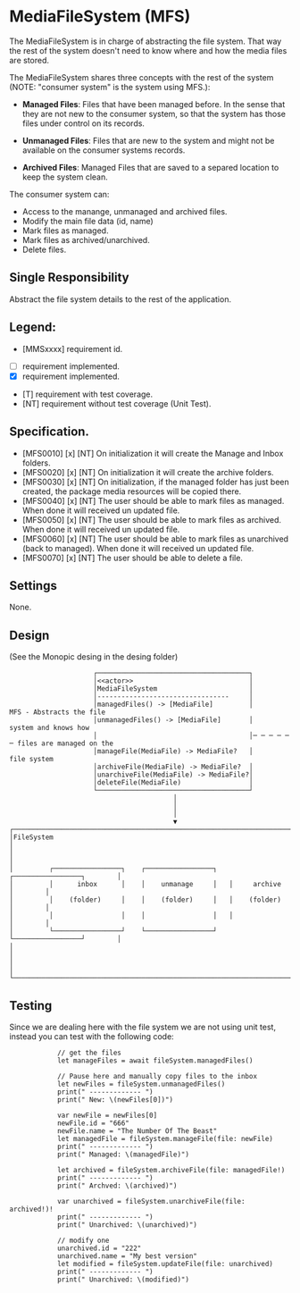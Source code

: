 # MediaFileSystem (MFS)

The MediaFileSystem is in charge of abstracting the file system. That way the rest of the system doesn't need to know
where and how the media files are stored. 

The MediaFileSystem shares three concepts with the rest of the system (NOTE: "consumer system" is the system using MFS.):

* **Managed Files**: Files that have been managed before. In the sense that they are not new to the consumer system, so that
the system has those files under control on its records.
 
* **Unmanaged Files**: Files that are new to the system and might not be available on the consumer systems records.

* **Archived Files**: Managed Files that are saved to a separed location to keep the system clean.

The consumer system can: 

* Access to the manange, unmanaged and archived files.
* Modify the main file data (id, name)
* Mark files as managed.
* Mark files as archived/unarchived.
* Delete files.

## Single Responsibility

Abstract the file system details to the rest of the application.

## Legend:

* [MMSxxxx] requirement id.
* [ ] requirement implemented.
* [x] requirement implemented.
* [T] requirement with test coverage.
* [NT] requirement without test coverage (Unit Test). 

## Specification.

* [MFS0010] [x] [NT] On initialization it will create the Manage and Inbox folders.
* [MFS0020] [x] [NT] On initialization it will create the archive folders.
* [MFS0030] [x] [NT] On initialization, if the managed folder has just been created, the package media resources will be copied there.
* [MFS0040] [x] [NT] The user should be able to mark files as managed. When done it will received un updated file.
* [MFS0050] [x] [NT] The user should be able to mark files as archived. When done it will received un updated file.
* [MFS0060] [x] [NT] The user should be able to mark files as unarchived (back to managed). When done it will received un updated file.
* [MFS0070] [x] [NT] The user should be able to delete a file.

## Settings

None.

## Design

(See the Monopic desing in the desing folder)

```
                     ┌──────────────────────────────────────┐                                     
                     │<<actor>>                             │                                     
                     │MediaFileSystem                       │                                     
                     │---------------------------------     │                                     
                     │managedFiles() -> [MediaFile]         │            MFS - Abstracts the file 
                     │unmanagedFiles() -> [MediaFile]       │            system and knows how     
                     │                                      │─ ─ ─ ─ ─ ─ files are managed on the 
                     │manageFile(MediaFile) -> MediaFile?   │            file system              
                     │archiveFile(MediaFile) -> MediaFile?  │                                     
                     │unarchiveFile(MediaFile) -> MediaFile?│                                     
                     │deleteFile(MediaFile)                 │                                     
                     └──────────────────────────────────────┘                                     
                                         │                                                        
                                         │                                                        
                                         │                                                        
                                         ▼                                                        
┌─────────────────────────────────────────────────────────────────────────────────┐               
│FileSystem                                                                       │               
│                                                                                 │               
│         ┌─────────────────┐    ┌─────────────────┐   ┌─────────────────┐        │               
│         │      inbox      │    │    unmanage     │   │     archive     │        │               
│         │    (folder)     │    │    (folder)     │   │    (folder)     │        │               
│         │                 │    │                 │   │                 │        │               
│         └─────────────────┘    └─────────────────┘   └─────────────────┘        │               
│                                                                                 │               
│                                                                                 │               
└─────────────────────────────────────────────────────────────────────────────────┘                           
```

## Testing

Since we are dealing here with the file system we are not using unit test, instead you can test 
with the following code:

```
            // get the files
            let manageFiles = await fileSystem.managedFiles()

            // Pause here and manually copy files to the inbox
            let newFiles = fileSystem.unmanagedFiles()
            print(" ------------- ")
            print(" New: \(newFiles[0])")

            var newFile = newFiles[0]
            newFile.id = "666"
            newFile.name = "The Number Of The Beast"
            let managedFile = fileSystem.manageFile(file: newFile)
            print(" ------------- ")
            print(" Managed: \(managedFile)")

            let archived = fileSystem.archiveFile(file: managedFile!)
            print(" ------------- ")
            print(" Archved: \(archived)")

            var unarchived = fileSystem.unarchiveFile(file: archived!)!
            print(" ------------- ")
            print(" Unarchived: \(unarchived)")

            // modify one
            unarchived.id = "222"
            unarchived.name = "My best version"
            let modified = fileSystem.updateFile(file: unarchived)
            print(" ------------- ")
            print(" Unarchived: \(modified)")
```
